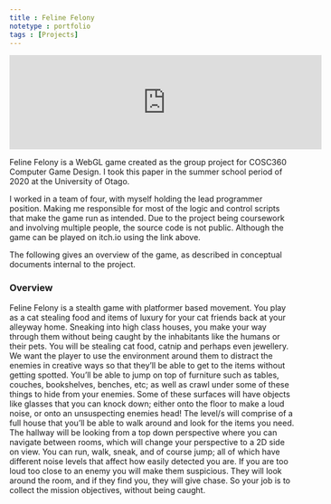 ```yaml
---
title : Feline Felony
notetype : portfolio
tags : [Projects]
---
```


<iframe src="https://itch.io/embed/568636" width="552" height="167" frameborder="0"><a href="https://ecs-games.itch.io/feline-felony">Feline Felony by ecs-games</a></iframe>

Feline Felony is a WebGL game created as the group project for COSC360 Computer Game Design. I took this paper in the summer school period of 2020 at the University of Otago.

I worked in a team of four, with myself holding the lead programmer position. Making me responsible for most of the logic and control scripts that make the game run as intended. Due to the project being coursework and involving multiple people, the source code is not public. Although the game can be played on itch.io using the link above.

The following gives an overview of the game, as described in conceptual documents internal to the project.

### Overview
Feline Felony is a stealth game with platformer based movement. You play as a cat stealing food and items of luxury for your cat friends back at your alleyway home. Sneaking into high class houses, you make your way through them without being caught by the inhabitants like the humans or their pets. You will be stealing cat food, catnip and perhaps even jewellery. We want the player to use the environment around them to distract the enemies in creative ways so that they’ll be able to get to the items without getting spotted. You’ll be able to jump on top of furniture such as tables, couches, bookshelves, benches, etc; as well as crawl under some of these things to hide from your enemies. Some of these surfaces will have objects like glasses that you can knock down; either onto the floor to make a loud noise, or onto an unsuspecting enemies head! The level/s will comprise of a full house that you’ll be able to walk around and look for the items you need. The hallway will be looking from a top down perspective where you can navigate between rooms, which will change your perspective to a 2D side on view. You can run, walk, sneak, and of course jump; all of which have different noise levels that affect how easily detected you are. If you are too loud too close to an enemy you will make them suspicious. They will look around the room, and if they find you, they will give chase. So your job is to collect the mission objectives, without being caught.
